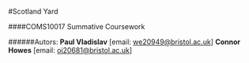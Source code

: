 
#Scotland Yard

####COMS10017 Summative Coursework

















######Autors:
**Paul Vladislav**	[email: we20949@bristol.ac.uk]
**Connor Howes**	[email: oi20681@bristol.ac.uk]
